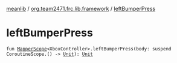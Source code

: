 [meanlib](../index.md) / [org.team2471.frc.lib.framework](index.md) / [leftBumperPress](./left-bumper-press.md)

# leftBumperPress

`fun `[`MapperScope`](-mapper-scope/index.md)`<XboxController>.leftBumperPress(body: suspend CoroutineScope.() -> `[`Unit`](https://kotlinlang.org/api/latest/jvm/stdlib/kotlin/-unit/index.html)`): `[`Unit`](https://kotlinlang.org/api/latest/jvm/stdlib/kotlin/-unit/index.html)